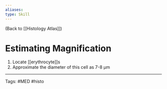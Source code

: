 ```yaml
---
aliases: 
type: Skill
---
```


(Back to [[Histology Atlas]])

# Estimating Magnification

1. Locate [[erythrocyte]]s
2. Approximate the diameter of this cell as 7-8 µm

---
Tags: #MED #histo 